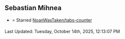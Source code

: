 <h2>Sebastian Mihnea</h2>

<!--RECENT_ACTIVITY:start-->
- ⭐ Starred [NoanWasTaken/tabs-counter](https://github.com/NoanWasTaken/tabs-counter)<br>
<!--RECENT_ACTIVITY:end-->
<!--RECENT_ACTIVITY:last_update-->
Last Updated: Tuesday, October 14th, 2025, 12:13:07 PM
<!--RECENT_ACTIVITY:last_update_end-->

<!---LOL-STATS-START-HERE--->
<!---LOL-STATS-END-HERE--->
